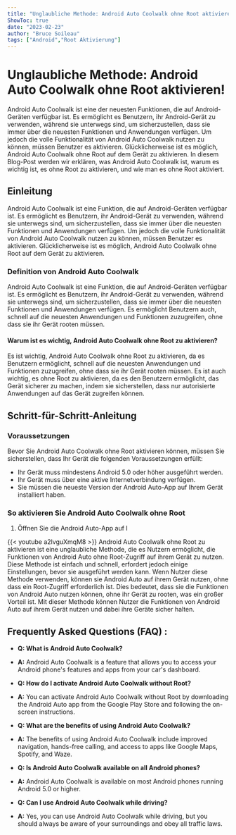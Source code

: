 ```yaml
---
title: "Unglaubliche Methode: Android Auto Coolwalk ohne Root aktivieren!"
ShowToc: true 
date: "2023-02-23"
author: "Bruce Soileau" 
tags: ["Android","Root Aktivierung"]
---
```

# Unglaubliche Methode: Android Auto Coolwalk ohne Root aktivieren!

Android Auto Coolwalk ist eine der neuesten Funktionen, die auf Android-Geräten verfügbar ist. Es ermöglicht es Benutzern, ihr Android-Gerät zu verwenden, während sie unterwegs sind, um sicherzustellen, dass sie immer über die neuesten Funktionen und Anwendungen verfügen. Um jedoch die volle Funktionalität von Android Auto Coolwalk nutzen zu können, müssen Benutzer es aktivieren. Glücklicherweise ist es möglich, Android Auto Coolwalk ohne Root auf dem Gerät zu aktivieren. In diesem Blog-Post werden wir erklären, was Android Auto Coolwalk ist, warum es wichtig ist, es ohne Root zu aktivieren, und wie man es ohne Root aktiviert.

## Einleitung

Android Auto Coolwalk ist eine Funktion, die auf Android-Geräten verfügbar ist. Es ermöglicht es Benutzern, ihr Android-Gerät zu verwenden, während sie unterwegs sind, um sicherzustellen, dass sie immer über die neuesten Funktionen und Anwendungen verfügen. Um jedoch die volle Funktionalität von Android Auto Coolwalk nutzen zu können, müssen Benutzer es aktivieren. Glücklicherweise ist es möglich, Android Auto Coolwalk ohne Root auf dem Gerät zu aktivieren.

### Definition von Android Auto Coolwalk

Android Auto Coolwalk ist eine Funktion, die auf Android-Geräten verfügbar ist. Es ermöglicht es Benutzern, ihr Android-Gerät zu verwenden, während sie unterwegs sind, um sicherzustellen, dass sie immer über die neuesten Funktionen und Anwendungen verfügen. Es ermöglicht Benutzern auch, schnell auf die neuesten Anwendungen und Funktionen zuzugreifen, ohne dass sie ihr Gerät rooten müssen.

#### Warum ist es wichtig, Android Auto Coolwalk ohne Root zu aktivieren?

Es ist wichtig, Android Auto Coolwalk ohne Root zu aktivieren, da es Benutzern ermöglicht, schnell auf die neuesten Anwendungen und Funktionen zuzugreifen, ohne dass sie ihr Gerät rooten müssen. Es ist auch wichtig, es ohne Root zu aktivieren, da es den Benutzern ermöglicht, das Gerät sicherer zu machen, indem sie sicherstellen, dass nur autorisierte Anwendungen auf das Gerät zugreifen können.

## Schritt-für-Schritt-Anleitung

### Voraussetzungen

Bevor Sie Android Auto Coolwalk ohne Root aktivieren können, müssen Sie sicherstellen, dass Ihr Gerät die folgenden Voraussetzungen erfüllt:

* Ihr Gerät muss mindestens Android 5.0 oder höher ausgeführt werden.
* Ihr Gerät muss über eine aktive Internetverbindung verfügen.
* Sie müssen die neueste Version der Android Auto-App auf Ihrem Gerät installiert haben.

### So aktivieren Sie Android Auto Coolwalk ohne Root

1. Öffnen Sie die Android Auto-App auf I

{{< youtube a2lvguXmqM8 >}} 
Android Auto Coolwalk ohne Root zu aktivieren ist eine unglaubliche Methode, die es Nutzern ermöglicht, die Funktionen von Android Auto ohne Root-Zugriff auf ihrem Gerät zu nutzen. Diese Methode ist einfach und schnell, erfordert jedoch einige Einstellungen, bevor sie ausgeführt werden kann. Wenn Nutzer diese Methode verwenden, können sie Android Auto auf ihrem Gerät nutzen, ohne dass ein Root-Zugriff erforderlich ist. Dies bedeutet, dass sie die Funktionen von Android Auto nutzen können, ohne ihr Gerät zu rooten, was ein großer Vorteil ist. Mit dieser Methode können Nutzer die Funktionen von Android Auto auf ihrem Gerät nutzen und dabei ihre Geräte sicher halten.

## Frequently Asked Questions (FAQ) :
- **Q: What is Android Auto Coolwalk?** 
- **A:** Android Auto Coolwalk is a feature that allows you to access your Android phone's features and apps from your car's dashboard.

- **Q: How do I activate Android Auto Coolwalk without Root?**
- **A:** You can activate Android Auto Coolwalk without Root by downloading the Android Auto app from the Google Play Store and following the on-screen instructions.

- **Q: What are the benefits of using Android Auto Coolwalk?**
- **A:** The benefits of using Android Auto Coolwalk include improved navigation, hands-free calling, and access to apps like Google Maps, Spotify, and Waze.

- **Q: Is Android Auto Coolwalk available on all Android phones?**
- **A:** Android Auto Coolwalk is available on most Android phones running Android 5.0 or higher.

- **Q: Can I use Android Auto Coolwalk while driving?**
- **A:** Yes, you can use Android Auto Coolwalk while driving, but you should always be aware of your surroundings and obey all traffic laws.


